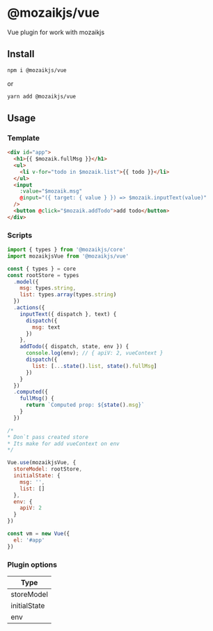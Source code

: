 <div align="center">
</div>

# @mozaikjs/vue

Vue plugin for work with mozaikjs

## Install

```sh
npm i @mozaikjs/vue
```

or

```sh
yarn add @mozaikjs/vue
```

## Usage

### Template

```html
<div id="app">
  <h1>{{ $mozaik.fullMsg }}</h1>
  <ul>
    <li v-for="todo in $mozaik.list">{{ todo }}</li>
  </ul>
  <input
    :value="$mozaik.msg"
    @input="({ target: { value } }) => $mozaik.inputText(value)"
  />
  <button @click="$mozaik.addTodo">add todo</button>
</div>
```

### Scripts

```js
import { types } from '@mozaikjs/core'
import mozaikjsVue from '@mozaikjs/vue'

const { types } = core
const rootStore = types
  .model({
    msg: types.string,
    list: types.array(types.string)
  })
  .actions({
    inputText({ dispatch }, text) {
      dispatch({
        msg: text
      })
    },
    addTodo({ dispatch, state, env }) {
      console.log(env); // { apiV: 2, vueContext }
      dispatch({
        list: [...state().list, state().fullMsg]
      })
    }
  })
  .computed({
    fullMsg() {
      return `Computed prop: ${state().msg}`
    }
  })

/*
* Don`t pass created store
* Its make for add vueContext on env
*/

Vue.use(mozaikjsVue, {
  storeModel: rootStore,
  initialState: {
    msg: '',
    list: []
  },
  env: {
    apiV: 2
  }
})

const vm = new Vue({
  el: '#app'
})
```

### Plugin options

| Type         |
| ------------ |
| storeModel   |
| initialState |
| env          |
